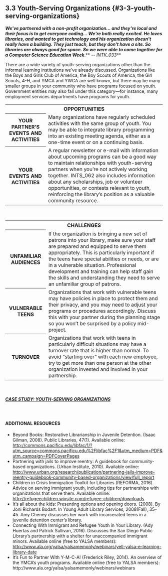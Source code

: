 ## 3.3 Youth-Serving Organizations {#3-3-youth-serving-organizations}

**_We&#039;ve partnered with a non-profit organization... and they&#039;re local and their focus is to get everyone coding… We&#039;re both really excited. He loves libraries, and wanted to get technology and his organization doesn&#039;t really have a building. They just teach, but they don&#039;t have a site. So libraries are always good for space. So we were able to come together for a Computer Science Education Week_**.** _-- INTK_033_**

There are a wide variety of youth-serving organizations other than the informal learning institutions we’ve already discussed. Organizations like the Boys and Girls Club of America, the Boy Scouts of America, the Girl Scouts, 4-H, and YMCA and YWCA are well known, but there may be many smaller groups in your community who have programs focused on youth. Government entities may also fall under this category—for instance, many employment services departments have programs for youth.

<table class="heading-cell6 no-common-style"><tr><th colspan="2">OPPORTUNITIES</th></tr><tr class="row1"><th>YOUR PARTNER’S EVENTS AND ACTIVITIES</th><td>Many organizations have regularly scheduled activities with the same group of youth. You may be able to integrate library programming into an existing meeting agenda, either as a one-time event or on a continuing basis.</td></tr><tr class="row2"><th>YOUR EVENTS AND ACTIVITIES</th><td>A regular newsletter or e-mail with information about upcoming programs can be a good way to maintain relationships with youth-serving partners when you’re not actively working together. INTS_062 also includes information about any scholarships, job or volunteer opportunities, or contests relevant to youth, reinforcing the library’s position as a valuable community resource.</td></tr></table>
<br>


<table class="heading-cell6 no-common-style"><tr><th colspan="2">CHALLENGES</th></tr><tr class="row1"><th>UNFAMILIAR AUDIENCES</th><td>If the organization is bringing a new set of patrons into your library, make sure your staff are prepared and equipped to serve them appropriately. This is particularly important if the teens have special abilities or needs, or are in a vulnerable situation. Professional development and training can help staff gain the skills and understanding they need to serve an unfamiliar group of patrons.</td></tr><tr class="row2"><th>VULNERABLE TEENS</th><td>Organizations that work with vulnerable teens may have policies in place to protect them and their privacy, and you may need to adjust your programs or procedures accordingly. Discuss this with your partner during the planning stage so you won’t be surprised by a policy mid-project.</td></tr><tr class="row3"><th>TURNOVER</th><td>Organizations that work with teens in particularly difficult situations may have a turnover rate that is higher than normal. To avoid “starting over” with each new employee, try to get more than one person at the other organization invested and involved in your partnership.</td></tr></table>
<br>

<div class="table-format"><span class="title"><a href="../appendix_3_-_case_studies/README.md"><h5>CASE STUDY: YOUTH-SERVING ORGANIZATIONS</h5></a></span></div>
<br>

<div class="text-wrapping1"><h4>ADDITIONAL RESOURCES</h4><ul><li>	Beyond Books: Restorative Librarianship in Juvenile Detention. (Isaac Gilman, 2008). Public Libraries, 47(1). Available online: <br><a href="http://commons.pacificu.edu/libfac/1/?utm_source=commons.pacificu.edu%2Flibfac%2F1&utm_medium=PDF&utm_campaign=PDFCoverPages">http://commons.pacificu.edu/libfac/1/?utm_source=commons.pacificu.edu%2Flibfac%2F1&utm_medium=PDF&utm_campaign=PDFCoverPages<a></li><li>Partnering with jails to improve reentry: A guidebook for community-based organizations. (Urban Institute, 2010). Available online: <br><a href="http://www.urban.org/research/publication/partnering-jails-improve-reentry-guidebook-community-based-organizations/view/full_report">http://www.urban.org/research/publication/partnering-jails-improve-reentry-guidebook-community-based-organizations/view/full_report</a></li><li>Children in Crisis Immigration Toolkit for Libraries (REFORMA, 2016). Advice on serving immigrant youth, including tips for partnerships with organizations that serve them. Available online:<br><a href="http://refugeechildren.wixsite.com/refugee-children/downloads">http://refugeechildren.wixsite.com/refugee-children/downloads</a></li><li>It’s all about the kids: Presenting options and opening doors. (2008). By Joni Richards Bodart. In Young Adult Library Services, 2008(Fall), 35–45. Amy Cheney discusses her work with incarcerated teens in a juvenile detention center’s library. </li><li>Connecting With Immigrant and Refugee Youth in Your Library. (Ady Huertas and Patrick Sullivan, 2016). Discusses the San Diego Public Library’s partnership with a shelter for unaccompanied immigrant minors. Available online (free to YALSA members):<br><a href="http://www.ala.org/yalsa/yalsamemonly/webinars/yell-yalsa-e-learning-library-date">http://www.ala.org/yalsa/yalsamemonly/webinars/yell-yalsa-e-learning-library-date</a></li><li>It’s Fun to Partner With Y-M-C-A! (Frederick Riley, 2014). An overview of the YMCA’s youth programs. Available online (free to YALSA members): <a herf="http://www.ala.org/yalsa/yalsamemonly/webinars/webinars">http://www.ala.org/yalsa/yalsamemonly/webinars/webinars</a></li></ul></div>

<br>
